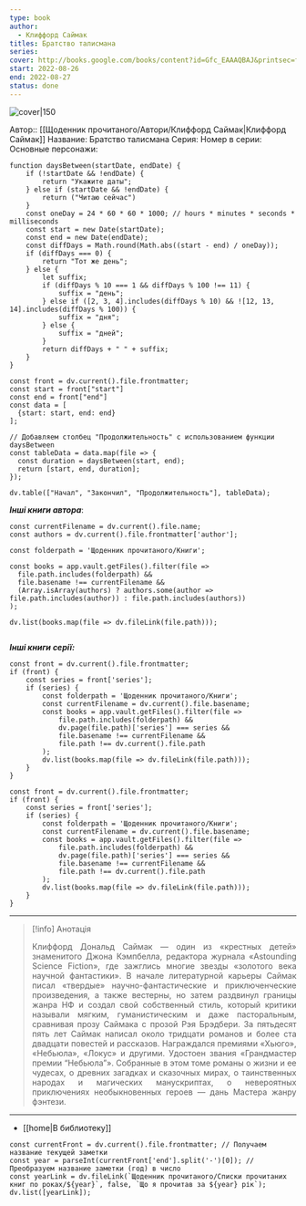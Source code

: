 ```yaml
---
type: book
author:
  - Клиффорд Саймак
titles: Братство талисмана
series: 
cover: http://books.google.com/books/content?id=Gfc_EAAAQBAJ&printsec=frontcover&img=1&zoom=1&edge=curl&source=gbs_api
start: 2022-08-26
end: 2022-08-27
status: done
---
```

![cover|150](Клиффорд%20Саймак%20-%20Братство%20талисмана.jpg)

Автор:: [[Щоденник прочитаного/Автори/Клиффорд Саймак|Клиффорд Саймак]]
Название: Братство талисмана
Серия:
Номер в серии:
Основные персонажи:

```dataviewjs
function daysBetween(startDate, endDate) {
	if (!startDate && !endDate) { 
		return "Укажите даты"; 
	} else if (startDate && !endDate) {
		return ("Читаю сейчас")
	}
	const oneDay = 24 * 60 * 60 * 1000; // hours * minutes * seconds * milliseconds
	const start = new Date(startDate);
	const end = new Date(endDate);
	const diffDays = Math.round(Math.abs((start - end) / oneDay));
	if (diffDays === 0) {
		return "Тот же день";   
	} else {
		let suffix;     
	    if (diffDays % 10 === 1 && diffDays % 100 !== 11) {
		    suffix = "день";     
	    } else if ([2, 3, 4].includes(diffDays % 10) && ![12, 13, 14].includes(diffDays % 100)) {
			suffix = "дня";     
		} else {       
			suffix = "дней";     
		}          
		return diffDays + " " + suffix;   
	} 
}  

const front = dv.current().file.frontmatter;
const start = front["start"]
const end = front["end"]
const data = [
  {start: start, end: end}
];

// Добавляем столбец "Продолжительность" с использованием функции daysBetween
const tableData = data.map(file => {
  const duration = daysBetween(start, end);
  return [start, end, duration];
});

dv.table(["Начал", "Закончил", "Продолжительность"], tableData);
```

***Інші книги автора***:
```dataviewjs
const currentFilename = dv.current().file.name;
const authors = dv.current().file.frontmatter['author'];

const folderpath = 'Щоденник прочитаного/Книги';

const books = app.vault.getFiles().filter(file =>
  file.path.includes(folderpath) &&
  file.basename !== currentFilename &&
  (Array.isArray(authors) ? authors.some(author => file.path.includes(author)) : file.path.includes(authors))
);

dv.list(books.map(file => dv.fileLink(file.path)));


```
***Інші книги серії:***
```dataviewjs
const front = dv.current().file.frontmatter;
if (front) {
	const series = front['series'];
	if (series) {
		const folderpath = 'Щоденник прочитаного/Книги';
		const currentFilename = dv.current().file.basename;
		const books = app.vault.getFiles().filter(file =>  
			file.path.includes(folderpath) && 
			dv.page(file.path)['series'] === series && 
			file.basename !== currentFilename &&
			file.path !== dv.current().file.path 
		);
		dv.list(books.map(file => dv.fileLink(file.path)));
	}
}

```

```dataviewjs
const front = dv.current().file.frontmatter;
if (front) {
	const series = front['series'];
	if (series) {
		const folderpath = 'Щоденник прочитаного/Книги';
		const currentFilename = dv.current().file.basename;
		const books = app.vault.getFiles().filter(file =>  
			file.path.includes(folderpath) && 
			dv.page(file.path)['series'] === series && 
			file.basename !== currentFilename &&
			file.path !== dv.current().file.path 
		);
		dv.list(books.map(file => dv.fileLink(file.path)));
	}
}

```

---
>[!info] Анотація
><p align="justify">Клиффорд Дональд Саймак — один из «крестных детей» знаменитого Джона Кэмпбелла, редактора журнала «Astounding Science Fiction», где зажглись многие звезды «золотого века научной фантастики». В начале литературной карьеры Саймак писал «твердые» научно-фантастические и приключенческие произведения, а также вестерны, но затем раздвинул границы жанра НФ и создал свой собственный стиль, который критики называли мягким, гуманистическим и даже пасторальным, сравнивая прозу Саймака с прозой Рэя Брэдбери. За пятьдесят пять лет Саймак написал около тридцати романов и более ста двадцати повестей и рассказов. Награждался премиями «Хьюго», «Небьюла», «Локус» и другими. Удостоен звания «Грандмастер премии “Небьюла”». Собранные в этом томе романы о жизни и ее чудесах, о древних загадках и сказочных мирах, о таинственных народах и магических манускриптах, о невероятных приключениях необыкновенных героев — дань Мастера жанру фэнтези.</p>

___
- [[home|В библиотеку]]
```dataviewjs
const currentFront = dv.current().file.frontmatter; // Получаем название текущей заметки
const year = parseInt(currentFront['end'].split('-')[0]); // Преобразуем название заметки (год) в число
const yearLink = dv.fileLink(`Щоденник прочитаного/Списки прочитаних книг по роках/${year}`, false, `Що я прочитав за ${year} рік`);
dv.list([yearLink]);
```